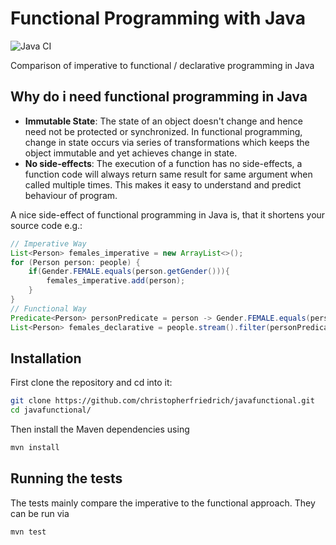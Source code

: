 # Functional Programming with Java 

![Java CI](https://github.com/christopherfriedrich/javafunctional/workflows/Java%20CI/badge.svg?branch=master)

Comparison of imperative to functional / declarative programming in Java

## Why do i need functional programming in Java

* **Immutable State**: The state of an object doesn't change and hence need not be protected or synchronized. In functional programming, change in state occurs via series of transformations which keeps the object immutable and yet achieves change in state.
* **No side-effects**: The execution of a function has no side-effects,  a function code will always return same result for same argument when called multiple times. This makes it easy to understand and predict behaviour of program.

A nice side-effect of functional programming in Java is, that it shortens your source code e.g.:

```java
// Imperative Way
List<Person> females_imperative = new ArrayList<>();
for (Person person: people) {
    if(Gender.FEMALE.equals(person.getGender())){
        females_imperative.add(person);
    }
}
// Functional Way
Predicate<Person> personPredicate = person -> Gender.FEMALE.equals(person.getGender());
List<Person> females_declarative = people.stream().filter(personPredicate).collect(Collectors.toList());
```
## Installation
First clone the repository and cd into it:
```bash
git clone https://github.com/christopherfriedrich/javafunctional.git
cd javafunctional/
```
Then install the Maven dependencies using
```bash
mvn install
```

## Running the tests

The tests mainly compare the imperative to the functional approach.
They can be run via
```bash
mvn test
```

